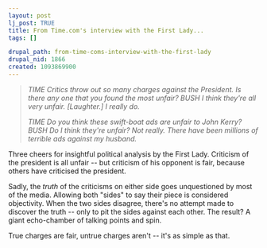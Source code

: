 ```yaml
--- 
layout: post
lj_post: TRUE
title: From Time.com's interview with the First Lady...
tags: []

drupal_path: from-time-coms-interview-with-the-first-lady
drupal_nid: 1866
created: 1093869900
---
```

<blockquote><i>TIME
Critics throw out so many charges against the President. Is there any one that you found the most unfair?
BUSH
I think they're all very unfair. [Laughter.] I really do.

TIME
Do you think these swift-boat ads are unfair to John Kerry?
BUSH
Do I think they're unfair? Not really. There have been millions of terrible ads against my husband.</i></blockquote>


Three cheers for insightful political analysis by the First Lady. Criticism of the president is all unfair -- but criticism of his opponent is fair, because others have criticised the president.

Sadly, the <i>truth</i> of the criticisms on either side goes unquestioned by most of the media. Allowing both "sides" to say their piece is considered objectivity. When the two sides disagree, there's no attempt made to discover the truth -- only to pit the sides against each other. The result? A giant echo-chamber of talking points and spin.

True charges are fair, untrue charges aren't -- it's as simple as that.
